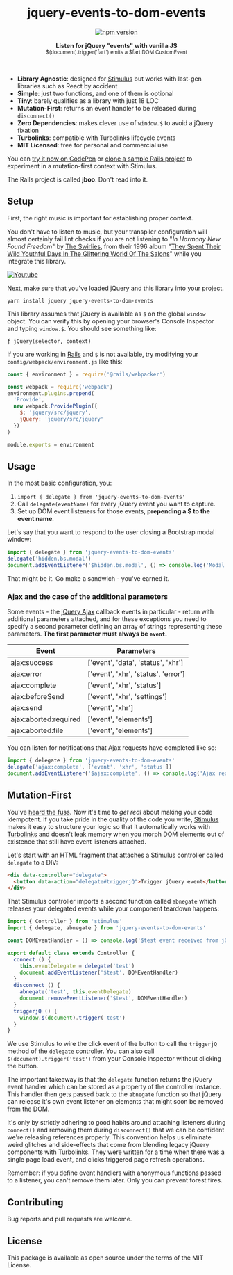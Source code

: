 <h1 align="center">jquery-events-to-dom-events</h1>
<p align="center">
  <a href="https://www.npmjs.com/package/jquery-events-to-dom-events" rel="nofollow">
    <img src="https://badge.fury.io/js/jquery-events-to-dom-events.svg" alt="npm version">
  </a>
</p>

<p align="center">
  <b>Listen for jQuery "events" with vanilla JS</b></br>
  <sub>$(document).trigger('fart') emits a $fart DOM CustomEvent</sub>
</p>

<br />

- **Library Agnostic**: designed for [Stimulus](https://stimulusjs.org) but works with last-gen libraries such as React by accident
- **Simple**: just two functions, and one of them is optional
- **Tiny**: barely qualifies as a library with just 18 LOC
- **Mutation-First**: returns an event handler to be released during `disconnect()`
- **Zero Dependencies**: makes clever use of `window.$` to avoid a jQuery fixation
- **Turbolinks**: compatible with Turbolinks lifecycle events
- **MIT Licensed**: free for personal and commercial use

You can [try it now on CodePen](https://codepen.io/leastbad/pen/VwvQxxJ?editors=1011) or [clone a sample Rails project](https://github.com/leastbad/jboo) to experiment in a mutation-first context with Stimulus.

The Rails project is called **jboo**. Don't read into it.

## Setup

First, the right music is important for establishing proper context.

You don't have to listen to music, but your transpiler configuration will almost certainly fail lint checks if you are not listening to "*In Harmony New Found Freedom*" by [The Swirlies](https://en.wikipedia.org/wiki/Swirlies), from their 1996 album "[They Spent Their Wild Youthful Days In The Glittering World Of The Salons](https://www.youtube.com/watch?v=S1rTKIsDS8o)" while you integrate this library.

[![Youtube](https://bonerollingreviews.files.wordpress.com/2012/04/swirlies-oldphoto.jpg)](http://www.youtube.com/watch?v=idCfuK4t2vo "In Harmony New Found Freedom")

Next, make sure that you've loaded jQuery and this library into your project.

`yarn install jquery jquery-events-to-dom-events`

This library assumes that jQuery is available as `$` on the global `window` object. You can verify this by opening your browser's Console Inspector and typing `window.$`. You should see something like:

`ƒ jQuery(selector, context)`

If you are working in [Rails](https://rubyonrails.org) and `$` is not available, try modifying your `config/webpack/environment.js` like this:

```js
const { environment } = require('@rails/webpacker')

const webpack = require('webpack')
environment.plugins.prepend(
  'Provide',
  new webpack.ProvidePlugin({
    $: 'jquery/src/jquery',
    jQuery: 'jquery/src/jquery'
  })
)

module.exports = environment
```

## Usage

In the most basic configuration, you:

1. `import { delegate } from 'jquery-events-to-dom-events'`
2. Call `delegate(eventName)` for every jQuery event you want to capture.
3. Set up DOM event listeners for those events, **prepending a $ to the event name**.

Let's say that you want to respond to the user closing a Bootstrap modal window:

```js
import { delegate } from 'jquery-events-to-dom-events'
delegate('hidden.bs.modal')
document.addEventListener('$hidden.bs.modal', () => console.log('Modal closed!'))
```

That might be it. Go make a sandwich - you've earned it.

### Ajax and the case of the additional parameters

Some events - the [jQuery Ajax](https://api.jquery.com/jquery.ajax/) callback events in particular - return with additional parameters attached, and for these exceptions you need to specify a second parameter defining an array of strings representing these parameters. **The first parameter must always be `event`.**

Event | Parameters
----- | ----------
ajax:success | ['event', 'data', 'status', 'xhr']
ajax:error | ['event', 'xhr', 'status', 'error']
ajax:complete | ['event', 'xhr', 'status']
ajax:beforeSend | ['event', 'xhr', 'settings']
ajax:send | ['event', 'xhr']
ajax:aborted:required | ['event', 'elements']
ajax:aborted:file | ['event', 'elements']

You can listen for notifications that Ajax requests have completed like so:

```js
import { delegate } from 'jquery-events-to-dom-events'
delegate('ajax:complete', ['event', 'xhr', 'status'])
document.addEventListener('$ajax:complete', () => console.log('Ajax request happened!'))
```

## Mutation-First

You've [heard the fuss](https://leastbad.com/mutation-first-development). Now it's time to *get real* about making your code idempotent. If you take pride in the quality of the code you write, [Stimulus](https://stimulusjs.org) makes it easy to structure your logic so that it automatically works with [Turbolinks](https://www.youtube.com/watch?v=SWEts0rlezA&t=214s) and doesn't leak memory when you morph DOM elements out of existence that still have event listeners attached.

Let's start with an HTML fragment that attaches a Stimulus controller called `delegate` to a DIV:

```html
<div data-controller="delegate">
  <button data-action="delegate#triggerjQ">Trigger jQuery event</button>
</div>
```

That Stimulus controller imports a second function called `abnegate` which releases your delegated events while your component teardown happens:

```js delegate_controller.js
import { Controller } from 'stimulus'
import { delegate, abnegate } from 'jquery-events-to-dom-events'

const DOMEventHandler = () => console.log('$test event received from jQuery')

export default class extends Controller {
  connect () {
    this.eventDelegate = delegate('test')
    document.addEventListener('$test', DOMEventHandler)
  }
  disconnect () {
    abnegate('test', this.eventDelegate)
    document.removeEventListener('$test', DOMEventHandler)
  }
  triggerjQ () {
    window.$(document).trigger('test')
  }
}
```

We use Stimulus to wire the click event of the button to call the `triggerjQ` method of the `delegate` controller. You can also call `$(document).trigger('test')` from your Console Inspector without clicking the button.

The important takeaway is that the `delegate` function returns the jQuery event handler which can be stored as a property of the controller instance. This handler then gets passed back to the `abnegate` function so that jQuery can release it's own event listener on elements that might soon be removed from the DOM.

It's only by strictly adhering to good habits around attaching listeners during `connect()` and removing them during `disconnect()` that we can be confident we're releasing references properly. This convention helps us eliminate weird glitches and side-effects that come from blending legacy jQuery components with Turbolinks. They were written for a time when there was a single page load event, and clicks triggered page refresh operations.

Remember: if you define event handlers with anonymous functions passed to a listener, you can't remove them later. Only you can prevent forest fires.

## Contributing

Bug reports and pull requests are welcome.

## License

This package is available as open source under the terms of the MIT License.